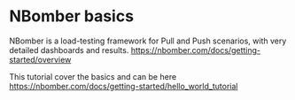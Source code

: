 # NBomber basics
NBomber is a load-testing framework for Pull and Push scenarios, with very detailed dashboards and results.
https://nbomber.com/docs/getting-started/overview

This tutorial cover the basics and can be here https://nbomber.com/docs/getting-started/hello_world_tutorial
